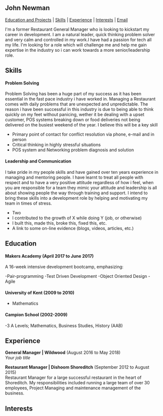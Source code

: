 ## John Newman

 [Education and Projects](#education) | [Skills](#skills) | [Experience](#experience) | [Interests](#interests) | [Email](mailto:newmanj903@gmail.com)

I'm a former Restaurant General Manager who is looking to kickstart my career in development. I am a natural leader, quick thinking problem solver and very calm and controlled in my work.I have had a passion for tech all my life. I'm looking for a role which will challenge me and help me gain expertise in the industry so i can work towards a more senior/leadership role. 

## <a name="skills">Skills</a>

#### Problem Solving 

Problem Solving has been a huge part of my success as it has been essential in the fast pace industry i have worked in. Managing a Restaurant comes with daily problems that are unexpected and unpredictable. The reason i have been successful in this industry is due to being able to think quickly on my feet without panicing, wether it be dealing with a upset customer, POS systems breaking down or food deliveries not being delivered on the busiest weekend of the year. I believe this will be a key skill 

- Primary point of contact for conflict resolution via phone, e-mail and in person
- Critical thinking in highly stressful situations
- POS system and Networking problem diagnosis and solution

#### Leadership and Communication

I take pride in my people skills and have gained over ten years experience in managing and mentoring people. I have learnt to treat all people with respect and to have a very positive attitude regardless of how i feel, when you are responsible for a team they mimic your attitude and leadership is all about showing people the way through training and support. I intend to bring these skills into a development role by helping and motivating my team in times of stress.  

- Two
- I contributed to the growth of X while doing Y (job, or otherwise)
- I built this, made this, broke this, fixed this, etc.
- A link to some on-line evidence (blogs, videos, articles, etc.)

## <a name="educatuion">Education</a> 

#### Makers Academy (April 2017 to June 2017)


A 16-week intensive development bootcamp, emphasizing:

-Pair-programming
-Test Driven Development
-Object Oriented Design
-Agile


#### University of Kent (2009 to 2010)

- Mathematics 

#### Campion School (2002-2009)

-3 A Levels; Mathematics, Business Studies, History (AAB)

## <a name="experience">Experience</a>

**General Manager | Wildwood** (August 2016 to May 2018)    
*Your job title* 

**Restaurant Manager | Dishoom Shoreditch** (September 2012 to August 2015)   
Restaurant Manager for a large successful restaurant in the heart of Shoreditch. My responsibilities included running a large team of over 30 employees, Project Managing and maintenance management of the business. 

## <a name="interests">Interests</a>

